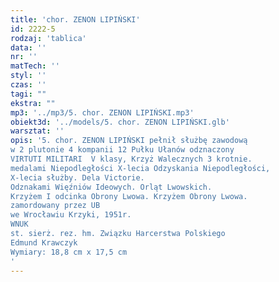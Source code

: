 ```yaml
---
title: 'chor. ZENON LIPIŃSKI'
id: 2222-5
rodzaj: 'tablica'
data: ''
nr: ''
matTech: ''
styl: ''
czas: ''
tagi: ""
ekstra: ""
mp3: '../mp3/5. chor. ZENON LIPIŃSKI.mp3'
obiekt3d: '../models/5. chor. ZENON LIPIŃSKI.glb'
warsztat: ''
opis: '5. chor. ZENON LIPIŃSKI pełnił służbę zawodową
w 2 plutonie 4 kompanii 12 Pułku Ułanów odznaczony
VIRTUTI MILITARI  V klasy, Krzyż Walecznych 3 krotnie.
medalami Niepodległości X-lecia Odzyskania Niepodległości, 
X-lecia służby. Dela Victorie.
Odznakami Więźniów Ideowych. Orląt Lwowskich.
Krzyżem I odcinka Obrony Lwowa. Krzyżem Obrony Lwowa.
zamordowany przez UB
we Wrocławiu Krzyki, 1951r.
WNUK
st. sierż. rez. hm. Związku Harcerstwa Polskiego 
Edmund Krawczyk 
Wymiary: 18,8 cm x 17,5 cm
'
---
```


